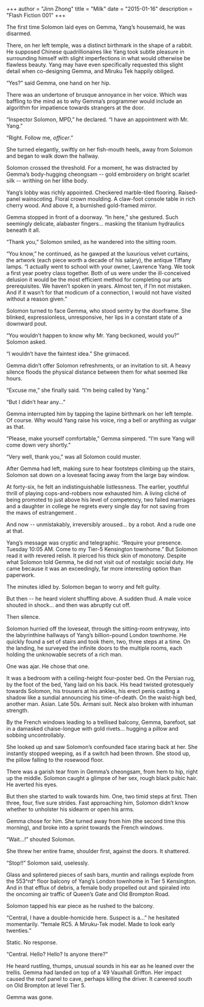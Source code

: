 +++
author = "Jinn Zhong"
title = "Milk"
date = "2015-01-16"
description = "Flash Fiction 001"
+++


The first time Solomon laid eyes on Gemma, Yang’s housemaid, he was disarmed. 

There, on her left temple, was a distinct birthmark in the shape of a rabbit. He supposed Chinese quadrillionaires like Yang took subtle pleasure in surrounding himself with slight imperfections in what would otherwise be flawless beauty. Yang may have even specifically requested this slight detail when co-designing Gemma, and Miruku Tek happily obliged.

“Yes?” said Gemma, one hand on her hip.

There was an undertone of brusque annoyance in her voice. Which was baffling to the mind as to why Gemma’s programmer would include an algorithm for impatience towards strangers at the door.

“Inspector Solomon, MPD,” he declared. “I have an appointment with Mr. Yang.”

“Right. Follow me, _officer_.”

She turned elegantly, swiftly on her fish-mouth heels, away from Solomon and began to walk down the hallway.

Solomon crossed the threshold. For a moment, he was distracted by Gemma’s body-hugging cheongsam -- gold embroidery on bright scarlet silk -- writhing on her lithe body. 

Yang’s lobby was richly appointed. Checkered marble-tiled flooring. Raised-panel wainscoting. Floral crown moulding. A claw-foot console table in rich cherry wood. And above it, a burnished gold-framed mirror. 

Gemma stopped in front of a doorway. “In here,” she gestured. Such seemingly delicate, alabaster fingers... masking the titanium hydraulics beneath it all.

“Thank you,” Solomon smiled, as he wandered into the sitting room.

“You know,” he continued, as he gawped at the luxurious velvet curtains, the artwork (each piece worth a decade of his salary), the antique Tiffany lamps. “I actually went to school with your owner, Lawrence Yang. We took a first year poetry class together. Both of us were under the ill-conceived delusion it would be the most efficient method for completing our arts prerequisites.  We haven’t spoken in years. Almost ten, if I’m not mistaken. And if it wasn’t for that modicum of a connection, I would not have visited without a reason given.”

Solomon turned to face Gemma, who stood sentry by the doorframe. She blinked, expressionless, unresponsive, her lips in a constant state of a downward pout.

“You wouldn’t happen to know why Mr. Yang beckoned, would you?” Solomon asked.

 “I wouldn’t have the faintest idea.” She grimaced.

Gemma didn’t offer Solomon refreshments, or an invitation to sit. A heavy silence floods the physical distance between them for what seemed like hours.

“Excuse me,” she finally said. “I’m being called by Yang.”

“But I didn’t hear any...”

Gemma interrupted him by tapping the lapine birthmark on her left temple. Of course. Why would Yang raise his voice, ring a bell or anything as vulgar as that.

“Please, make yourself comfortable,” Gemma simpered. “I’m sure Yang will come down very shortly.”

“Very well, thank you,” was all Solomon could muster.

After Gemma had left, making sure to hear footsteps climbing up the stairs, Solomon sat down on a loveseat facing away from the large bay window. 

At forty-six, he felt an indistinguishable listlessness. The earlier, youthful thrill of playing cops-and-robbers now exhausted him. A living cliché of being promoted to just above his level of competency, two failed marriages and a daughter in college he regrets every single day for not saving from the maws of estrangement .

And now -- unmistakably, irreversibly aroused... by a robot. And a rude one at that.

Yang’s message was cryptic and telegraphic. “Require your presence. Tuesday 10:05 AM. Come to my Tier-5 Kensington townhome.” But Solomon read it with revered relish. It pierced his thick skin of monotony. Despite what Solomon told Gemma, he did not visit out of nostalgic social duty. He came because it was an exceedingly, far more interesting option than paperwork.

The minutes idled by. Solomon began to worry and felt guilty. 

But then -- he heard violent shuffling above. A sudden thud. A male voice shouted in shock... and then was abruptly cut off. 

Then silence.

Solomon hurried off the loveseat, through the sitting-room entryway, into the labyrinthine hallways of Yang’s billion-pound London townhome. He quickly found a set of stairs and took them, two, three steps at a time. On the landing, he surveyed the infinite doors to the multiple rooms, each holding the unknowable secrets of a rich man. 

One was ajar. He chose that one.

It was a bedroom with a ceiling-height four-poster bed. On the Persian rug, by the foot of the bed, Yang laid on his back. His head twisted grotesquely towards Solomon, his trousers at his ankles, his erect penis casting a shadow like a sundial announcing his time-of-death. On the waist-high bed, another man. Asian. Late 50s. Armani suit. Neck also broken with inhuman strength. 

By the French windows leading to a trellised balcony, Gemma, barefoot, sat in a damasked chaise-longue with gold rivets... hugging a pillow and sobbing uncontrollably. 

She looked up and saw Solomon’s confounded face staring back at her. She instantly stopped weeping, as if a switch had been thrown. She stood up, the pillow falling to the rosewood floor.

There was a garish tear from in Gemma’s cheongsam, from hem to hip, right up the middle. Solomon caught a glimpse of her sex, rough black pubic hair. He averted his eyes.

But then she started to walk towards him. One, two timid steps at first. Then three, four, five sure strides. Fast approaching him, Solomon didn’t know whether to unholster his sidearm or open his arms.  

Gemma chose for him. She turned away from him (the second time this morning), and broke into a sprint towards the French windows. 

“Wait...!” shouted Solomon.

She threw her entire frame, shoulder first, against the doors. It shattered. 

“Stop!!” Solomon said, uselessly.

Glass and splintered pieces of sash bars, muntin and railings explode from the 553^rd^ floor balcony of Yang’s London townhome in Tier 5 Kensington. And in that efflux of debris, a female body propelled out and spiraled into the oncoming air traffic of Queen’s Gate and Old Brompton Road.

Solomon tapped his ear piece as he rushed to the balcony. 

“Central, I have a double-homicide here. Suspect is a...” he hesitated momentarily. “female RC5. A Miruku-Tek model. Made to look early twenties.”

Static. No response.

“Central. Hello? Hello? Is anyone there?”

He heard rustling, thumps, unusual sounds in his ear as he leaned over the trellis. Gemma had landed on top of a ’49 Vauxhall Griffon. Her impact caused the roof panel to cave, perhaps killing the driver. It careered south on Old Brompton at level Tier 5.

Gemma was gone.
